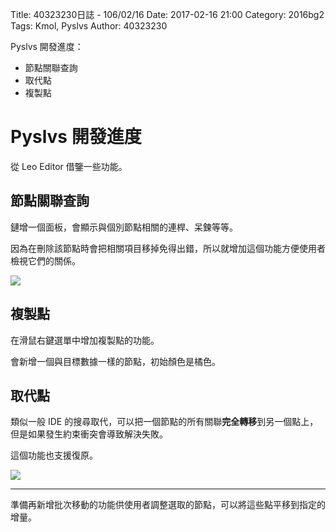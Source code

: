 Title: 40323230日誌 - 106/02/16
Date: 2017-02-16 21:00
Category: 2016bg2
Tags: Kmol, Pyslvs
Author: 40323230

Pyslvs 開發進度：

* 節點關聯查詢
* 取代點
* 複製點

<!-- PELICAN_END_SUMMARY -->

Pyslvs 開發進度
===

從 Leo Editor 借鑒一些功能。

節點關聯查詢
---

鏈增一個面板，會顯示與個別節點相關的連桿、呆鍊等等。

因為在刪除該節點時會把相關項目移掉免得出錯，所以就增加這個功能方便使用者檢視它們的關係。

![](https://raw.githubusercontent.com/coursemdetw/project_site_files/gh-pages/files/2016spring/g2/Python_solvespace/0216_01.png)

複製點
---

在滑鼠右鍵選單中增加複製點的功能。

會新增一個與目標數據一樣的節點，初始顏色是橘色。

取代點
---

類似一般 IDE 的搜尋取代，可以把一個節點的所有關聯**完全轉移**到另一個點上，但是如果發生約束衝突會導致解決失敗。

這個功能也支援復原。

![](https://raw.githubusercontent.com/coursemdetw/project_site_files/gh-pages/files/2016spring/g2/Python_solvespace/0216_02.png)

---

準備再新增批次移動的功能供使用者調整選取的節點，可以將這些點平移到指定的增量。